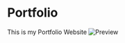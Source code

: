 # Portfolio
This is my Portfolio Website
![Preview](https://github.com/prateekrajput08/Portfolio/assets/144830423/19e52281-d851-4ed7-a298-b2e56a17b003)
